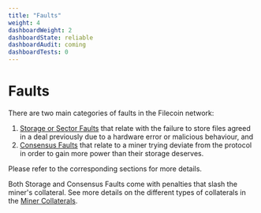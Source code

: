 ```yaml
---
title: "Faults"
weight: 4
dashboardWeight: 2
dashboardState: reliable
dashboardAudit: coming
dashboardTests: 0
---
```


# Faults

There are two main categories of faults in the Filecoin network:

1. [Storage or Sector Faults](sector#sector-faults) that relate with the failure to store files agreed in a deal previously due to a hardware error or malicious behaviour, and
2. [Consensus Faults](expected_consensus#consensus-faults) that relate to a miner trying deviate from the protocol in order to gain more power than their storage deserves.

Please refer to the corresponding sections for more details.

Both Storage and Consensus Faults come with penalties that slash the miner's collateral. See more details on the different types of collaterals in the [Miner Collaterals](filecoin_mining#miner_collaterals).
